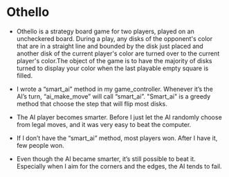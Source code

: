 # Othello
* Othello is a strategy board game for two players, played on an uncheckered board. During a play, any disks of the opponent's color that are in a straight line and bounded by the disk just placed and another disk of the current player's color are turned over to the current player's color.The object of the game is to have the majority of disks turned to display your color when the last playable empty square is filled.

* I wrote a “smart_ai” method in my game_controller. 
    Whenever it’s the AI’s turn, “ai_make_move” will call “smart_ai”.
    "Smart_ai" is a greedy method that choose the step that will flip most disks.
* The AI player becomes smarter. Before I just let the AI randomly choose from
    legal moves, and it was very easy to beat the computer.
* If I don’t have the “smart_ai” method, most players won. 
    After I have it, few people won. 
* Even though the AI became smarter, it’s still possible to beat it. 
    Especially when I aim for the corners and the edges, the AI tends to fail.
